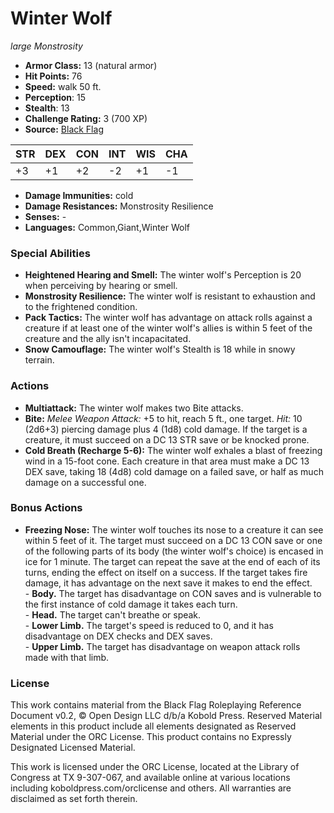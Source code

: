 # Winter Wolf

*large* *Monstrosity*

- **Armor Class:** 13 (natural armor)
- **Hit Points:** 76 
- **Speed:** walk 50 ft.
- **Perception**: 15
- **Stealth**: 13
- **Challenge Rating:** 3 (700 XP)
- **Source:** [Black Flag](https://koboldpress.com/kpstore/product/tovrpg-pg-mv/)

| STR | DEX | CON | INT | WIS | CHA |
| --- | --- | --- | --- | --- | --- |
| +3 | +1 | +2 | -2 | +1 | -1 |

- **Damage Immunities:** cold
- **Damage Resistances:** Monstrosity Resilience
- **Senses:** -
- **Languages:** Common,Giant,Winter Wolf

### Special Abilities

- **Heightened Hearing and Smell:** The winter wolf's Perception is 20 when perceiving by hearing or smell.
- **Monstrosity Resilience:** The winter wolf is resistant to exhaustion and to the frightened condition.
- **Pack Tactics:** The winter wolf has advantage on attack rolls against a creature if at least one of the winter wolf's allies is within 5 feet of the creature and the ally isn't incapacitated.
- **Snow Camouflage:** The winter wolf's Stealth is 18 while in snowy terrain.

### Actions

- **Multiattack:** The winter wolf makes two Bite attacks.
- **Bite:** _Melee Weapon Attack:_ +5 to hit, reach 5 ft., one target. _Hit:_ 10 (2d6+3) piercing damage plus 4 (1d8) cold damage. If the target is a creature, it must succeed on a DC 13 STR save or be knocked prone.
- **Cold Breath (Recharge 5-6):** The winter wolf exhales a blast of freezing wind in a 15-foot cone. Each creature in that area must make a DC 13 DEX save, taking 18 (4d8) cold damage on a failed save, or half as much damage on a successful one.

### Bonus Actions

- **Freezing Nose:** The winter wolf touches its nose to a creature it can see within 5 feet of it. The target must succeed on a DC 13 CON save or one of the following parts of its body (the winter wolf's choice) is encased in ice for 1 minute. The target can repeat the save at the end of each of its turns, ending the effect on itself on a success. If the target takes fire damage, it has advantage on the next save it makes to end the effect.<br>- **Body.** The target has disadvantage on CON saves and is vulnerable to the first instance of cold damage it takes each turn.<br>- **Head.** The target can't breathe or speak.<br>- **Lower Limb.** The target's speed is reduced to 0, and it has disadvantage on DEX checks and DEX saves.<br>- **Upper Limb.** The target has disadvantage on weapon attack rolls made with that limb.


### License

This work contains material from the Black Flag Roleplaying Reference Document v0.2, © Open Design LLC d/b/a Kobold Press. Reserved Material elements in this product include all elements designated as Reserved Material under the ORC License. This product contains no Expressly Designated Licensed Material.

This work is licensed under the ORC License, located at the Library of Congress at TX 9-307-067, and available online at various locations including koboldpress.com/orclicense and others. All warranties are disclaimed as set forth therein.
